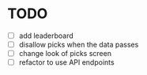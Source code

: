 

# TODO

- [ ] add leaderboard
- [ ] disallow picks when the data passes
- [ ] change look of picks screen
- [ ] refactor to use API endpoints